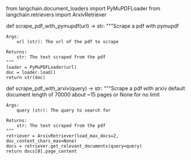 from langchain.document_loaders import PyMuPDFLoader from
langchain.retrievers import ArxivRetriever

def scrape_pdf_with_pymupdf(url) -\> str: """Scrape a pdf with pymupdf

    Args:
        url (str): The url of the pdf to scrape

    Returns:
        str: The text scraped from the pdf
    """
    loader = PyMuPDFLoader(url)
    doc = loader.load()
    return str(doc)

def scrape_pdf_with_arxiv(query) -\> str: """Scrape a pdf with arxiv
default document length of 70000 about \~15 pages or None for no limit

    Args:
        query (str): The query to search for

    Returns:
        str: The text scraped from the pdf
    """
    retriever = ArxivRetriever(load_max_docs=2, doc_content_chars_max=None)
    docs = retriever.get_relevant_documents(query=query)
    return docs[0].page_content

